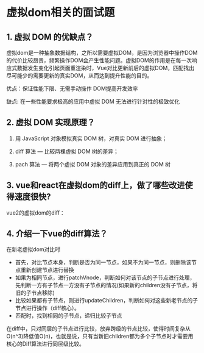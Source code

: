 # 虚拟dom相关的面试题

## 1. 虚拟 DOM 的优缺点？

虚拟dom是一种抽象数据结构，之所以需要虚拟DOM，是因为浏览器中操作DOM的代价比较昂贵，频繁操作DOM会产生性能问题。虚拟DOM的作用是在每一次响应式数据发生变化引起页面重渲染时，Vue对比更新前后的虚拟DOM，匹配找出尽可能少的需要更新的真实DOM，从而达到提升性能的目的。

优点：保证性能下限、无需手动操作 DOM提高开发效率

缺点: 在一些性能要求极高的应用中虚拟 DOM 无法进行针对性的极致优化

## 2. 虚拟 DOM 实现原理？

1. 用 JavaScript 对象模拟真实 DOM 树，对真实 DOM 进行抽象；
   
2. diff 算法 — 比较两棵虚拟 DOM 树的差异；
   
3. pach 算法 — 将两个虚拟 DOM 对象的差异应用到真正的 DOM 树

## 3. vue和react在虚拟dom的diff上，做了哪些改进使得速度很快?

vue2的虚拟dom的diff：

## 4. 介绍一下vue的diff算法？

在新老虚拟dom对比时

+ 首先，对比节点本身，判断是否为同一节点，如果不为同一节点，则删除该节点重新创建节点进行替换
+ 如果为相同节点，进行patchVnode，判断如何对该节点的子节点进行处理，先判断一方有子节点一方没有子节点的情况(如果新的children没有子节点，将旧的子节点移除)
+ 比较如果都有子节点，则进行updateChildren，判断如何对这些新老节点的子节点进行操作（diff核心）。
+ 匹配时，找到相同的子节点，递归比较子节点

在diff中，只对同层的子节点进行比较，放弃跨级的节点比较，使得时间复杂从O(n^3)降低值O(n)，也就是说，只有当新旧children都为多个子节点时才需要用核心的Diff算法进行同层级比较。